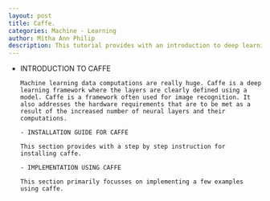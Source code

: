 ```yaml
---
layout: post
title: Caffe.  
categories: Machine - Learning
author: Mitha Ann Philip
description: This tutorial provides with an introduction to deep learning framework and examples implemented using caffe.
---
```


- INTRODUCTION TO CAFFE

      Machine learning data computations are really huge. Caffe is a deep learning framework where the layers are clearly defined using a model. Caffe is a framework often used for image recognition. It also addresses the hardware requirements that are to be met as a result of the increased number of neural layers and their computations.
    
      - INSTALLATION GUIDE FOR CAFFE

      This section provides with a step by step instruction for installing caffe.

      - IMPLEMENTATION USING CAFFE

      This section primarily focusses on implementing a few examples using caffe.
